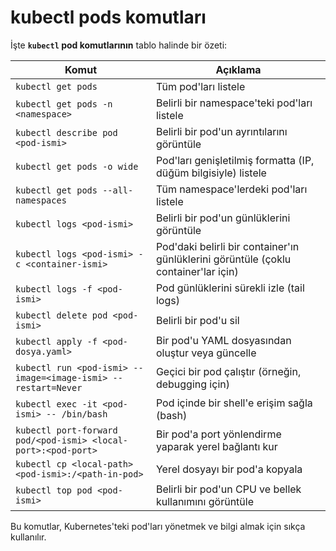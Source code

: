# kubectl pods komutları

İşte **`kubectl` pod komutlarının** tablo halinde bir özeti:

| **Komut**                                         | **Açıklama**                                                                 |
|---------------------------------------------------|------------------------------------------------------------------------------|
| `kubectl get pods`                                | Tüm pod'ları listele                                                         |
| `kubectl get pods -n <namespace>`                 | Belirli bir namespace'teki pod'ları listele                                  |
| `kubectl describe pod <pod-ismi>`                 | Belirli bir pod'un ayrıntılarını görüntüle                                    |
| `kubectl get pods -o wide`                        | Pod'ları genişletilmiş formatta (IP, düğüm bilgisiyle) listele                |
| `kubectl get pods --all-namespaces`               | Tüm namespace'lerdeki pod'ları listele                                       |
| `kubectl logs <pod-ismi>`                         | Belirli bir pod'un günlüklerini görüntüle                                     |
| `kubectl logs <pod-ismi> -c <container-ismi>`     | Pod'daki belirli bir container'ın günlüklerini görüntüle (çoklu container'lar için) |
| `kubectl logs -f <pod-ismi>`                      | Pod günlüklerini sürekli izle (tail logs)                                    |
| `kubectl delete pod <pod-ismi>`                   | Belirli bir pod'u sil                                                        |
| `kubectl apply -f <pod-dosya.yaml>`               | Bir pod'u YAML dosyasından oluştur veya güncelle                             |
| `kubectl run <pod-ismi> --image=<image-ismi> --restart=Never` | Geçici bir pod çalıştır (örneğin, debugging için)                     |
| `kubectl exec -it <pod-ismi> -- /bin/bash`        | Pod içinde bir shell'e erişim sağla (bash)                                    |
| `kubectl port-forward pod/<pod-ismi> <local-port>:<pod-port>` | Bir pod'a port yönlendirme yaparak yerel bağlantı kur                     |
| `kubectl cp <local-path> <pod-ismi>:/<path-in-pod>` | Yerel dosyayı bir pod'a kopyala                                              |
| `kubectl top pod <pod-ismi>`                     | Belirli bir pod'un CPU ve bellek kullanımını görüntüle                       |

Bu komutlar, Kubernetes'teki pod'ları yönetmek ve bilgi almak için sıkça kullanılır.
